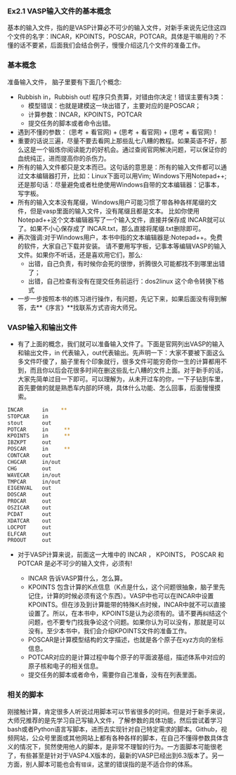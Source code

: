 ### Ex2.1 VASP输入文件的基本概念

基本的输入文件，指的是VASP计算必不可少的输入文件，对新手来说先记住这四个文件的名字：INCAR，KPOINTS，POSCAR，POTCAR。具体是干嘛用的？不懂的话不要紧，后面我们会结合例子，慢慢介绍这几个文件的准备工作。

### 基本概念

准备输入文件， 脑子里要有下面几个概念:

* Rubbish in，Rubbish out!  程序只负责算，对错由你决定！错误主要有3类：
  * 模型错误：也就是建模这一块出错了，主要对应的是POSCAR；
  * 计算参数：INCAR，KPOINTS，POTCAR
  * 提交任务的脚本或者命令出错。
* 遇到不懂的参数： (思考 + 看官网) + (思考 + 看官网) + (思考 + 看官网)！
* 重要的话说三遍，尽量不要去看网上那些乱七八糟的教程。如果英语不好，那么这是一个锻炼你阅读能力的好机会。通过查阅官网解决问题，可以保证你的血统纯正，进而提高你的杀伤力。
* 所有的输入文件都只是文本而已。这句话的意思是：所有的输入文件都可以通过文本编辑器打开，比如：Linux下面可以用Vim; Windows下用Notepad++; 还是那句话：尽量避免或者杜绝使用Windows自带的文本编辑器：记事本，写字板。
* 所有的输入文本没有尾缀，Windows用户可能习惯了带各种各样尾缀的文件，但是vasp里面的输入文件，没有尾缀且都是文本。 比如你使用Notepad++这个文本编辑器写了一个输入文件，直接并保存成 INCAR就可以了。如果不小心保存成了 INCAR.txt，那么直接将尾缀.txt删除即可。
* 再次强调:对于Windows用户，本书中指的文本编辑器是:Notepad++。免费的软件，大家自己下载并安装。 请不要用写字板，记事本等编辑VASP的输入文件。如果你不听话，还是喜欢用它们，那么:
  - 出错，自己负责，有时候你会死的很惨，折腾很久可能都找不到哪里出错了；
  - 出错，自己检查有没有在提交任务前运行：dos2linux 这个命令转换下格式
* 一步一步按照本书的练习进行操作，有问题，先记下来，如果后面没有得到解答，去**《序言》**找联系方式咨询大师兄。



### VASP输入和输出文件

* 有了上面的概念，我们就可以准备输入文件了。下面是官网列出VASP的输入和输出文件，in 代表输入，out代表输出。先声明一下：大家不要被下面这么多文件吓傻了，脑子里有个印象就行，很多文件可能穷奇你一生的计算都用不到，而且你以后会花很多时间在删这些乱七八糟的文件上面。对于新手的话，大家先简单过目一下即可。可以理解为，从未开过车的你，一下子钻到车里，首先要做的就是熟悉车内部的环境，具体什么功能、怎么回事，后面慢慢摸索。

```bash
INCAR      in    **
STOPCAR    in
stout      out
POTCAR     in     **
KPOINTS    in     **
IBZKPT     out
POSCAR     in     **
CONTCAR    out
CHGCAR     in/out
CHG        out
WAVECAR    in/out
TMPCAR     in/out
EIGENVAL   out
DOSCAR     out
PROCAR     out
OSZICAR    out
PCDAT      out
XDATCAR    out
LOCPOT     out
ELFCAR     out
PROOUT     out
```



* 对于VASP计算来说，前面这一大堆中的 INCAR ， KPOINTS， POSCAR 和POTCAR 是必不可少的输入文件，必须有!

  * INCAR 告诉VASP算什么，怎么算。
  * KPOINTS 包含计算的K点信息（K点是什么，这个问题很抽象，脑子里先记住，计算的时候必须有这个东西）。VASP中也可以在INCAR中设置KPOINTS。但在涉及到计算能带的特殊K点时候，INCAR中就不可以直接设置了。所以，在本书中，KPOINTS是认为必须有的。请不要再纠结这个问题，也不要专门找我争论这个问题。如果你认为可以没有，那就是可以没有。至少本书中，我们会介绍KPOINTS文件的准备工作。
  * POSCAR是计算模型结构的文字描述，也就是各个原子在xyz方向的坐标信息。
  * POTCAR对应的是计算过程中每个原子的平面波基组，描述体系中对应的原子核和电子的相关信息。
  * 提交任务的脚本或者命令，需要你自己准备，没有在列表里面。

### 相关的脚本

刚接触计算，肯定很多人听说过用脚本可以节省很多的时间。但是对于新手来说，大师兄推荐的是先学习自己写输入文件，了解参数的具体功能，然后尝试着学习bash或者Python语言写脚本，进而去实现针对自己特定需求的脚本。Github，视频网站，公众号里面或其他网站上都有各种各样的脚本，在自己不懂得参数具体含义的情况下，贸然使用他人的脚本，是非常不理智的行为。一方面脚本可能很老了，有些甚至是针对于VASP4.X版本的，最新的VASP已经出到6.3版本了。另一方面，别人脚本可能也会有`错误`，这里的错误指的是不适合你的体系。

